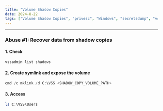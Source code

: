 ```yaml
---
title: "Volume Shadow Copies"
date: 2024-8-22
tags: ["Volume Shadow Copies", "privesc", "Windows", "secretsdump", "vsc"]
---
```


---
### Abuse #1: Recover data from shadow copies 

#### 1. Check

```powershell
vssadmin list shadows
``` 

#### 2. Create symlink and expose the volume

```powershell
cmd /c mklink /d C:\VSS <SHADOW_COPY_VOLUME_PATH>
```

#### 3. Access

```powershell
ls C:\VSS\Users
```

<br>